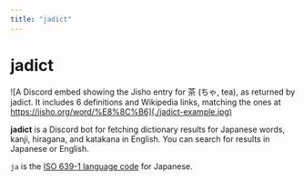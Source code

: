 ```yaml
---
title: "jadict"
---
```


# jadict

<component-coghero cog="jadict" desc="Japanese dictionary bot. Searches Jisho using Jisho API. Includes alternate links to Wiktionary, DeepL, and Google Translate."></component-coghero>

![A Discord embed showing the Jisho entry for 茶 (ちゃ, tea), as returned by jadict. It includes 6 definitions and Wikipedia links, matching the ones at https://jisho.org/word/%E8%8C%B6](./jadict-example.jpg)

**jadict** is a Discord bot for fetching dictionary results for Japanese words, kanji, hiragana, and katakana in English. You can search for results in Japanese or English.

`ja` is the [ISO 639-1 language code](https://en.wikipedia.org/wiki/List_of_ISO_639-1_codes) for Japanese.
